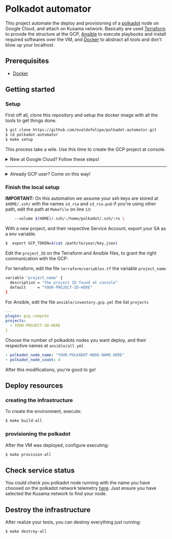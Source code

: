 # Polkadot automator

This project automate the deploy and provisioning of a [polkadot](https://polkadot.network) node on Google Cloud, and attach on Kusama network. Basically are used [Terraform](https://www.terraform.io) to provide the structure at the GCP, [Ansible](https://www.ansible.com) to execute playbooks and install required softwares over the VM, and [Docker](https://www.docker.com) to abstract all tools and don't blow up your localhost.

## Prerequisites

* [Docker](https://docs.docker.com/engine/installation/)

## Getting started

### Setup

First off all, clone this repository and setup the docker image with all the tools to get things done.

```bash
$ git clone https://github.com/evaldofelipe/polkadot-automator.git
$ cd polkadot-automator
$ make setup
```

This process take a wile. Use this time to create the GCP project at console.


<details>
<summary>New at Google Cloud? Follow these steps!</summary>
<br>

- If you don't have a GCP account yet, you could use the the free trial provide by google to execute this project.
You can create your free account [here](https://cloud.google.com/free).

- After create the account ready, you need create a project. Follow [this](https://cloud.google.com/resource-manager/docs/creating-managing-projects) documentation to guide you.

**IMPORTANT:**
Choose a project name as you want, and store the `project_ID` not the project name! You'll use later on the project.

- After the project was created, we need interact with GCP using a Service Account, an key file provide to use cloud API's. Follow [this](https://cloud.google.com/iam/docs/creating-managing-service-accounts#creating) guide to create the Service Account, download the json file, and store the file on a security place. Ansible and terraform will use this key to interact with GCP.

- On this automation are possible to choose the region where your VM are deployed, but as a new GCP user, I recommend, don't worry about it, and use the default region already set here.

<br><br>
</details>

___

<details>
<summary> Already GCP user? Come on this way!</summary>
<br>

- At this time, this project don't support the project automatic creation, because the trial account don't have a main organization to control the projects. So it's necessary create a new project on the console.

- Create the project and store and store the `project_ID`. You'll use later on the project.

- Create a Service Account on the new project, download the json, and store the file on a security place. Ansible and terraform will use this key to interact with GCP.

- If you want change the default Region and Zones defined here, just keep in mind to don't forget to select the right variables. If you need, take a look on the regions [list](https://cloud.google.com/compute/docs/regions-zones).

<br><br>
</details>


### Finish the local setup

**IMPORTANT:** On this automation we assume your ssh keys are stored at `$HOME/.ssh/` with the names `id_rsa` and `id_rsa.pub` if you're using other path, edit the path at `Makefile` on line `13`:

```bash
	--volume $(HOME)/.ssh/:/home/polkadot/.ssh/:ro \
```

With a new project, and their respective Service Account, export your SA as a env variable.


```bash
$  export GCP_TOKEN=$(cat /path/to/your/key.json)
```

Edit the `project_ID` on the Terraform and Ansible files, to grant the right communication with the GCP:

For terraform, edit the file `terraform/variables.tf` the variable `project_name`
```bash
variable "project_name" {
  description = "the project ID found at console"
  default     = "YOUR-PROJECT-ID-HERE"
}
```

For Ansible, edit the file `ansible/inventory.gcp.yml` the list `projects`

```yaml
---
plugin: gcp_compute
projects:
  - YOUR-PROJECT-ID-HERE
}
```

Choose the number of polkadots nodes you want deploy, and their respective names at `ansible/all.yml`

```yaml
- polkadot_node_name: "YOUR-POLKADOT-NODE-NAME-HERE"
- polkadot_node_count: 4
```

After this modifications, you're good to go!

## Deploy resources

### creating the infrastructure

To create the environment, execute:

```bash
$ make build-all
```

### provisioning the polkadot

After the VM was deployed, configure executing:

```bash
$ make provision-all
```

## Check service status

You could check you polkadot node running with the name you have choosed on the polkadot network telemetry [here](https://telemetry.polkadot.io/). Just ensure you have selected the Kusama network to find your node.


## Destroy the infrastructure

After realize your tests, you can destroy everything just running:

```bash
$ make destroy-all
```
